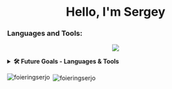 <h1 align="center">Hello, I'm Sergey</h1>


<h3 align="left">Languages and Tools:</h3>
<p align="center">
  <a href="https://skillicons.dev">
    <img src="https://skillicons.dev/icons?i=solidity,js,nodejs,ts,ppython,docker,mongodb,tailwind,react,github,stackoverflow" />
  </a>
</p>
<!-- [![My Skills](https://skillicons.dev/icons?i=solidity,js,nodejs,ts,docker,mongodb,tailwind,react,github,stackoverflow)](https://skillicons.dev) -->

<details>
    <summary><b>🛠️ Future Goals - Languages & Tools</b></summary><br/>
    <p align="center">
      <a href="https://skillicons.dev">
        <img src="https://skillicons.dev/icons?i=redis,nestjs,mysql,linux,jest,grafana,graphql,gitlab,aws,azure" />
      </a>
    </p>
</details>

<p><img align="left" src="https://github-readme-stats.vercel.app/api/top-langs?username=foieringserjo&show_icons=true&locale=en&layout=compact&hide=stars,contribs&theme=aura" alt="foieringserjo" /></p>
<p>&nbsp;<img align="center" src="https://github-readme-stats.vercel.app/api?username=foieringserjo&show_icons=true&hide=CSS,HTML,scss,handlebars,vue&locale=en&theme=aura" alt="foieringserjo" /></p>
